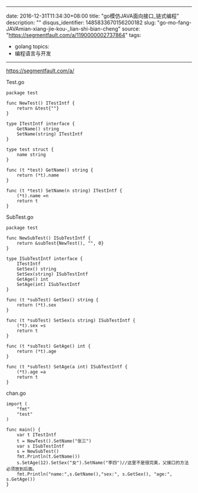 
---
date: 2016-12-31T11:34:30+08:00
title: "go模仿JAVA面向接口_链式编程"
description: ""
disqus_identifier: 1485833670156200182
slug: "go-mo-fang-JAVAmian-xiang-jie-kou-_lian-shi-bian-cheng"
source: "https://segmentfault.com/a/1190000002737864"
tags: 
- golang 
topics:
- 编程语言与开发
---

https://segmentfault.com/a/

Test.go

    package test

    func NewTest() ITestIntf {
        return &test{""}
    }

    type ITestIntf interface {
        GetName() string
        SetName(string) ITestIntf
    }

    type test struct {
        name string
    }

    func (t *test) GetName() string {
        return (*t).name
    }

    func (t *test) SetName(n string) ITestIntf {
        (*t).name =n
        return t
    }

SubTest.go

    package test

    func NewSubTest() ISubTestIntf {
        return &subTest{NewTest(), "", 0}
    }

    type ISubTestIntf interface {
        ITestIntf
        GetSex() string
        SetSex(string) ISubTestIntf
        GetAge() int
        SetAge(int) ISubTestIntf
    }

    func (t *subTest) GetSex() string {
        return (*t).sex
    }

    func (t *subTest) SetSex(s string) ISubTestIntf {
        (*t).sex =s
        return t
    }

    func (t *subTest) GetAge() int {
        return (*t).age
    }

    func (t *subTest) SetAge(a int) ISubTestIntf {
        (*t).age =a
        return t
    }

chan.go

    import (
        "fmt"
        "test"
    )

    func main() {
        var t ITestIntf
        t = NewTest().SetName("张三")
        var s ISubTestIntf
        s = NewSubTest()
        fmt.Println(t.GetName())
        s.SetAge(12).SetSex("女").SetName("李四")//这里不是很完美，父接口的方法必须放到后面。
        fmt.Println("name:",s.GetName(),"sex:", s.GetSex(), "age:", s.GetAge())
    }

